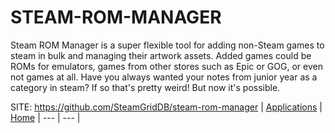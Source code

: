 # STEAM-ROM-MANAGER

 Steam ROM Manager is a super flexible tool for adding
 non-Steam games to steam in bulk and managing their
 artwork assets. Added games could be ROMs for emulators,
 games from other stores such as Epic or GOG, or even not
 games at all. Have you always wanted your notes from
 junior year as a category in steam? If so that's pretty
 weird! But now it's possible.

 SITE: https://github.com/SteamGridDB/steam-rom-manager
 | [Applications](https://portable-linux-apps.github.io/apps.html) | [Home](https://portable-linux-apps.github.io)
 | --- | --- |
